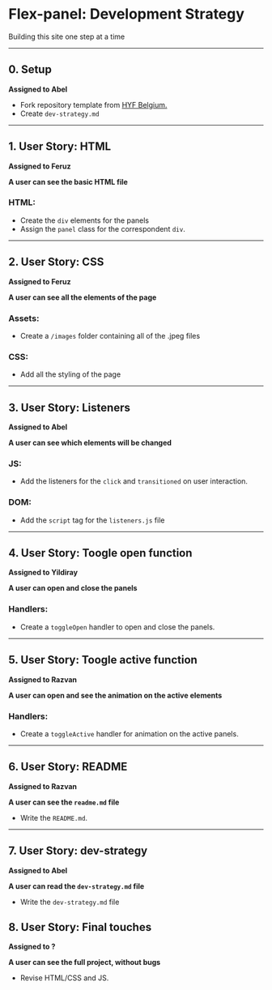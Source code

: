 # Flex-panel: Development Strategy

Building this site one step at a time

---

## 0. Setup

__Assigned to Abel__

* Fork repository template from [HYF Belgium.](https://github.com/HackYourFutureBelgium/javascript-30-starter)
* Create `dev-strategy.md`

---

## 1. User Story: HTML

__Assigned to Feruz__

__A user can see the basic HTML file__

### HTML:

* Create the `div` elements for the panels
* Assign the `panel` class for the correspondent `div`.

---

## 2. User Story: CSS

__Assigned to Feruz__

__A user can see all the elements of the page__

### Assets:

* Create a `/images` folder containing all of the .jpeg files

### CSS:

* Add all the styling of the page

---

## 3. User Story: Listeners

__Assigned to Abel__

__A user can see which elements will be changed__

### JS:

* Add the listeners for the `click` and `transitioned` on user interaction.

### DOM:

* Add the `script` tag for the `listeners.js` file

---

## 4. User Story: Toogle open function

__Assigned to Yildiray__

__A user can open and close the panels__

### Handlers:

* Create a `toggleOpen` handler to open and close the panels.

--- 

## 5. User Story: Toogle active function

__Assigned to Razvan__

__A user can open and see the animation on the active elements__

### Handlers:

* Create a `toggleActive` handler for animation on the active panels.

---

## 6. User Story: README

__Assigned to Razvan__

__A user can see the `readme.md` file__

* Write the `README.md`.

---

## 7. User Story: dev-strategy

__Assigned to Abel__

__A user can read the `dev-strategy.md` file__

* Write the `dev-strategy.md` file

## 8. User Story: Final touches

__Assigned to ?__

__A user can see the full project, without bugs__

* Revise HTML/CSS and JS.
